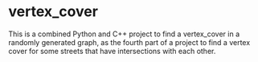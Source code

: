 # vertex_cover
This is a combined Python and C++ project to find a vertex_cover in a randomly generated graph, as the fourth part of a project to find a vertex cover for some streets that have intersections with each other.
